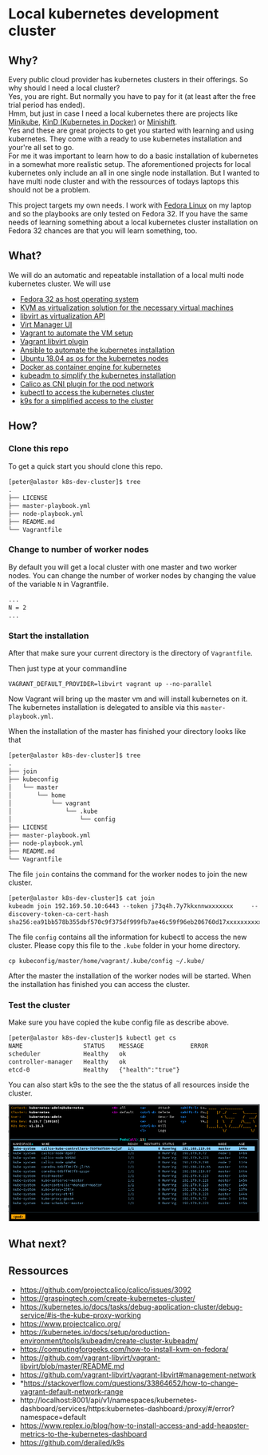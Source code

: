 # Local kubernetes development cluster

## Why?

Every public cloud provider has kubernetes clusters in their offerings. So why should I need a local cluster?  
Yes, you are right. But normally you have to pay for it (at least after the free trial period has ended).  
Hmm, but just in case I need a local kubernetes there are projects like [Minikube](https://kubernetes.io/de/docs/setup/minikube/), [KinD (Kubernetes in Docker)](https://kind.sigs.k8s.io/) or [Minishift](https://www.okd.io/minishift/).  
Yes and these are great projects to get you started with learning and using kubernetes. They come with a ready to use kubernetes installation and your're all set to go.  
For me it was important to learn how to do a basic installation of kubernetes in a somewhat more realistic setup. The aforementioned projects for local kubernetes only include an all in one single node installation. But I wanted to have multi node cluster and with the ressources of todays laptops this should not be a problem. 

This project targets my own needs. I work with [Fedora Linux](https://getfedora.org) on my laptop and so the playbooks are only tested on Fedora 32. If you have the same needs of learning something about a local kubernetes cluster installation on Fedora 32 chances are that you will learn something, too.

## What?

We will do an automatic and repeatable installation of a local multi node kubernetes cluster. 
We will use 

* [Fedora 32 as host operating system](https://getfedora.org)
* [KVM as virtualization solution for the necessary virtual machines](https://www.linux-kvm.org)
* [libvirt as virtualization API](https://libvirt.org/)
* [Virt Manager UI](https://virt-manager.org/)
* [Vagrant to automate the VM setup](https://www.vagrantup.com/)
* [Vagrant libvirt plugin](https://github.com/vagrant-libvirt/vagrant-libvirt)
* [Ansible to automate the kubernetes installation](https://www.ansible.com/)
* [Ubuntu 18.04 as os for the kubernetes nodes](https://app.vagrantup.com/generic/boxes/ubuntu1804)
* [Docker as container engine for kubernetes](https://www.docker.com/)
* [kubeadm to simplify the kubernetes installation](https://kubernetes.io/docs/setup/production-environment/tools/kubeadm/install-kubeadm/)
* [Calico as CNI plugin for the pod network](https://www.projectcalico.org/)
* [kubectl to access the kubernetes cluster](https://kubernetes.io/docs/reference/kubectl/overview/)
* [k9s for a simplified access to the cluster](https://github.com/derailed/k9s)

## How?

### Clone this repo

To get a quick start you should clone this repo. 

```shell
[peter@alastor k8s-dev-cluster]$ tree
.
├── LICENSE
├── master-playbook.yml
├── node-playbook.yml
├── README.md
└── Vagrantfile
```

### Change to number of worker nodes

By default you will get a local cluster with one master and two worker nodes. 
You can change the number of worker nodes by changing the value of the variable `N` in Vagrantfile.

```vagrant
...
N = 2
...
```

### Start the installation

After that make sure your current directory is the directory of `Vagrantfile`. 

Then just type at your commandline 

```shell
VAGRANT_DEFAULT_PROVIDER=libvirt vagrant up --no-parallel
```

Now Vagrant will bring up the master vm and will install kubernetes on it. The kubernetes installation is delegated to ansible via this `master-playbook.yml`.

When the installation of the master has finished your directory looks like that

```shell
[peter@alastor k8s-dev-cluster]$ tree
.
├── join
├── kubeconfig
│   └── master
│       └── home
│           └── vagrant
│               └── .kube
│                   └── config
├── LICENSE
├── master-playbook.yml
├── node-playbook.yml
├── README.md
└── Vagrantfile
```

The file `join` contains the command for the worker nodes to join the new cluster.

```shell
[peter@alastor k8s-dev-cluster]$ cat join 
kubeadm join 192.169.50.10:6443 --token j73q4h.7y7kkxnnwxxxxxxx     --discovery-token-ca-cert-hash sha256:ea91bb578b355dbf570c9f375df999fb7ae46c59f96eb206760d17xxxxxxxxxx
```

The file `config` contains all the information for kubectl to access the new cluster. Please copy this file to the `.kube` folder in your home directory. 

```shell
cp kubeconfig/master/home/vagrant/.kube/config ~/.kube/
```

After the master the installation of the worker nodes will be started. When the installation has finished you can access the cluster. 

### Test the cluster

Make sure you have copied the kube config file as describe above. 

```
[peter@alastor k8s-dev-cluster]$ kubectl get cs
NAME                 STATUS    MESSAGE             ERROR
scheduler            Healthy   ok                  
controller-manager   Healthy   ok                  
etcd-0               Healthy   {"health":"true"}
```

You can also start k9s to the see the the status of all resources inside the cluster.

![](.assets/k8s-after-installation.png)

## What next?

## Ressources

* https://github.com/projectcalico/calico/issues/3092
* https://graspingtech.com/create-kubernetes-cluster/
* https://kubernetes.io/docs/tasks/debug-application-cluster/debug-service/#is-the-kube-proxy-working
* https://www.projectcalico.org/
* https://kubernetes.io/docs/setup/production-environment/tools/kubeadm/create-cluster-kubeadm/
* https://computingforgeeks.com/how-to-install-kvm-on-fedora/
* https://github.com/vagrant-libvirt/vagrant-libvirt/blob/master/README.md
* https://github.com/vagrant-libvirt/vagrant-libvirt#management-network
* *https://stackoverflow.com/questions/33864652/how-to-change-vagrant-default-network-range
* http://localhost:8001/api/v1/namespaces/kubernetes-dashboard/services/https:kubernetes-dashboard:/proxy/#/error?namespace=default
* https://www.replex.io/blog/how-to-install-access-and-add-heapster-metrics-to-the-kubernetes-dashboard
* https://github.com/derailed/k9s	
